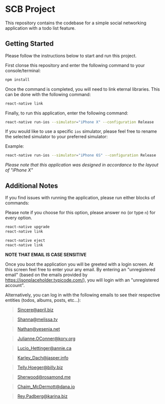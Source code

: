 # SCB Project

This repository contains the codebase for a simple social 
networking application with a todo list feature.

## Getting Started

Please follow the instructions below to start and run this project.

First clonse this repository and enter the following command to your console/terminal:
```bash
npm install
```

Once the command is completed, you will need to link eternal libraries. This can be done with the following command:
```bash
react-native link
```

Finally, to run this application, enter the following command:
```bash
react-native run-ios --simulator="iPhone X" --configuration Release
```

If you would like to use a specific `ios` simulator, please feel free to rename the selected simulator to your preferred simulator:

Example:
```bash
react-native run-ios --simulator="iPhone 6S" --configuration Release
```

_Please note that this application was designed in accordance to the layout of "iPhone X"_

## Additional Notes

If you find issues with running the application, please run either blocks of commands:

Please note if you choose for this option, please answer no (or type `n`) for every option.
```bash
react-native upgrade
react-native link
```

```bash
react-native eject
react-native link
```

**NOTE THAT EMAIL IS CASE SENSITIVE**

Once you boot the application you will be greeted with a login screen. At this screen feel free to enter your any email. By entering an "unregistered email" (based on the emails provided by https://jsonplaceholder.typicode.com/), you will login with an "unregistered account".

Alternatively, you can log in with the following emails to see their respective entities (todos, albums, posts, etc...):

> Sincere@april.biz

> Shanna@melissa.tv

> Nathan@yesenia.net

> Julianne.OConner@kory.org

> Lucio_Hettinger@annie.ca

> Karley_Dach@jasper.info

> Telly.Hoeger@billy.biz

> Sherwood@rosamond.me

> Chaim_McDermott@dana.io

> Rey.Padberg@karina.biz
